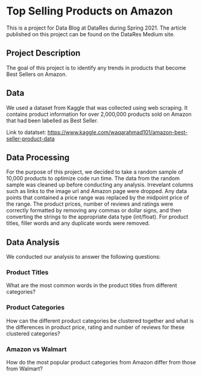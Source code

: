 # Top Selling Products on Amazon

This is a project for Data Blog at DataRes during Spring 2021. The article published on this project can be found on the DataRes Medium site.

## Project Description
The goal of this project is to identify any trends in products that become Best Sellers on Amazon.

## Data
We used a dataset from Kaggle that was collected using web scraping. It contains product information for over 2,000,000 products sold on Amazon that had been labelled as Best Seller.

Link to datatset: https://www.kaggle.com/waqarahmad101/amazon-best-seller-product-data

## Data Processing
For the purpose of this project, we decided to take a random sample of 10,000 products to optimize code run time. The data from the random sample was cleaned up before conducting any analysis. Irrevelant columns such as links to the image url and Amazon page were dropped. Any data points that contained a price range was replaced by the midpoint price of the range. The product prices, number of reviews and ratings were correctly formatted by removing any commas or dollar signs, and then converting the strings to the appropriate data type (int/float). For product titles, filler words and any duplicate words were removed.

## Data Analysis
We conducted our analysis to answer the following questions:
### Product Titles
What are the most common words in the product titles from different categories?
### Product Categories
How can the different product categories be clustered together and what is the differences in product price, rating and number of reviews for these clustered categories?
### Amazon vs Walmart
How do the most popular product categories from Amazon differ from those from Walmart?
